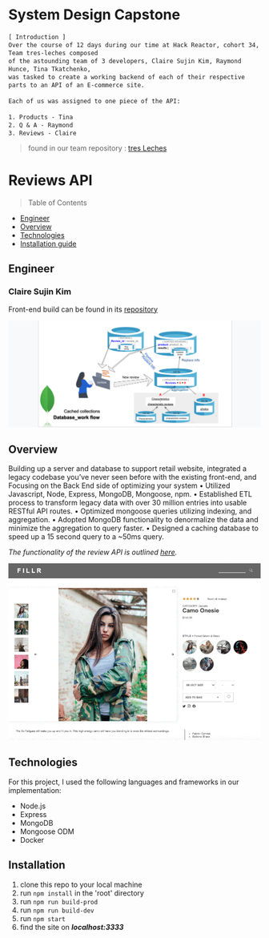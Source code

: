 # System Design Capstone
```
[ Introduction ]
Over the course of 12 days during our time at Hack Reactor, cohort 34, Team tres-leches composed 
of the astounding team of 3 developers, Claire Sujin Kim, Raymond Hunce, Tina Tkatchenko, 
was tasked to create a working backend of each of their respective parts to an API of an E-commerce site. 

Each of us was assigned to one piece of the API:

1. Products - Tina
2. Q & A - Raymond  
3. Reviews - Claire
```
> found in our team repository : [tres Leches](https://github.com/hrnyc34-SDC-tresLeches)

# Reviews API

> Table of Contents

- [Engineer](#Engineer)
- [Overview](#overview)
- [Technologies](#Technologies)
- [Installation guide](#installation)
  
## Engineer 
  ### Claire Sujin Kim
  Front-end build can be found in its [repository](https://github.com/hrnyc34-FEC-Financier/fec/tree/claire-dev)

![catwalk_review_system design_concept](img/SDC2.png)

## Overview 
Building up a server and database to support retail website, integrated a legacy codebase you’ve never seen before with the existing front-end, and Focusing on the Back End side of optimizing your system
• Utilized Javascript, Node, Express, MongoDB, Mongoose, npm.
• Established ETL process to transform legacy data with over 30 million entries into usable RESTful API routes.
• Optimized mongoose queries utilizing indexing, and aggregation.
• Adopted MongoDB functionality to denormalize the data and minimize the aggregation to query faster.
• Designed a caching database to speed up a 15 second query to a ~50ms query.

  _The functionality of the review API is outlined [here](https://gist.github.com/trentgoing/d69849d6c16b82d279ffc4ecd127f49f#file-reviews-md)._ 

![catwalk_review_demo](img/SDC_review_demo.gif)

## Technologies
For this project, I used the following languages and frameworks in our implementation:
- Node.js
- Express
- MongoDB
- Mongoose ODM
- Docker

## Installation
  1. clone this repo to your local machine
  2. run ```npm install``` in the 'root' directory
  2. run ```npm run build-prod```
  3. run ```npm run build-dev```
  4. run ```npm start```
  5. find the site on ***localhost:3333***
